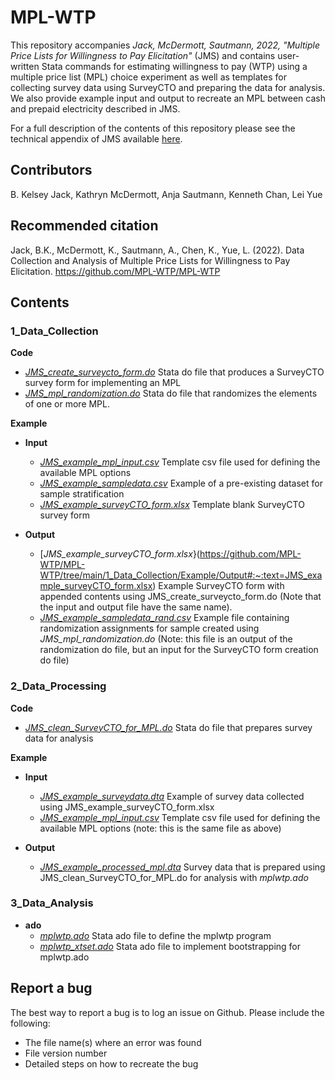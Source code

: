 # MPL-WTP
This repository accompanies *Jack, McDermott, Sautmann, 2022, "Multiple Price Lists for Willingness to Pay Elicitation"* (JMS) and contains user-written Stata commands for estimating willingness to pay (WTP) using a multiple price list (MPL) choice experiment as well as templates for collecting survey data using SurveyCTO and preparing the data for analysis. We also provide example input and output to recreate an MPL between cash and prepaid electricity described in JMS.  

For a full description of the contents of this repository please see the technical appendix of JMS available [here](https://doi.org/10.1016/j.jdeveco.2022.102977).  


## Contributors
B. Kelsey Jack, Kathryn McDermott, Anja Sautmann, Kenneth Chan, Lei Yue

## Recommended citation
Jack, B.K., McDermott, K., Sautmann, A., Chen, K., Yue, L. (2022). Data Collection and Analysis of Multiple Price Lists for Willingness to Pay Elicitation. https://github.com/MPL-WTP/MPL-WTP

## Contents

### 1_Data_Collection
**Code**  
* [*JMS_create_surveycto_form.do*](https://github.com/MPL-WTP/MPL-WTP/tree/main/1_Data_Collection/Code#:~:text=JMS_create_surveycto_form.do) Stata do file that produces a SurveyCTO survey form for implementing an MPL  
* [*JMS_mpl_randomization.do*](https://github.com/MPL-WTP/MPL-WTP/tree/main/1_Data_Collection/Code#:~:text=JMS_mpl_randomization.do) Stata do file that randomizes the elements of one or more MPL. 
  
**Example**  
- **Input**
  - [*JMS_example_mpl_input.csv*](https://github.com/MPL-WTP/MPL-WTP/tree/main/1_Data_Collection/Example/Input#:~:text=JMS_example_mpl_input.csv) Template csv file used for defining the available MPL options  
  - [*JMS_example_sampledata.csv*](https://github.com/MPL-WTP/MPL-WTP/tree/main/1_Data_Collection/Example/Input#:~:text=JMS_example_sampledata.csv) Example of a pre-existing dataset for sample stratification  
  - [*JMS_example_surveyCTO_form.xlsx*](https://github.com/MPL-WTP/MPL-WTP/tree/main/1_Data_Collection/Example/Input#:~:text=JMS_example_surveyCTO_form.xlsx) Template blank SurveyCTO survey form  


- **Output**
  - [*JMS_example_surveyCTO_form.xlsx*}(https://github.com/MPL-WTP/MPL-WTP/tree/main/1_Data_Collection/Example/Output#:~:text=JMS_example_surveyCTO_form.xlsx) Example SurveyCTO form with appended contents using JMS_create_surveycto_form.do (Note that the input and output file have the same name). 
  - [*JMS_example_sampledata_rand.csv*](https://github.com/MPL-WTP/MPL-WTP/tree/main/1_Data_Collection/Example/Output#:~:text=JMS_example_sampledata_rand.csv) Example file containing randomization assignments for sample created using *JMS_mpl_randomization.do* (Note: this file is an output of the randomization do file, but an input for the SurveyCTO form creation do file)


### 2_Data_Processing
**Code**
  - [*JMS_clean_SurveyCTO_for_MPL.do*](https://github.com/MPL-WTP/MPL-WTP/tree/main/2_Data_Processing/Code#:~:text=JMS_clean_SurveyCTO_for_MPL.do) Stata do file that prepares survey data for analysis  
  
**Example**  
- **Input**
  - [*JMS_example_surveydata.dta*](https://github.com/MPL-WTP/MPL-WTP/tree/main/2_Data_Processing/Example/Input#:~:text=JMS_example_surveydata.dta) Example of survey data collected using JMS_example_surveyCTO_form.xlsx
  - [*JMS_example_mpl_input.csv*](https://github.com/MPL-WTP/MPL-WTP/tree/main/2_Data_Processing/Example/Input#:~:text=JMS_example_mpl_input.csv) Template csv file used for defining the available MPL options (note: this is the same file as above)


- **Output**  
  - [*JMS_example_processed_mpl.dta*](https://github.com/MPL-WTP/MPL-WTP/tree/main/2_Data_Processing/Example/Output#:~:text=JMS_example_processed_mpl.dta)  Survey data that is prepared using JMS_clean_SurveyCTO_for_MPL.do for analysis with *mplwtp.ado*


### 3_Data_Analysis
- **ado**
  - [*mplwtp.ado*](https://github.com/MPL-WTP/MPL-WTP/tree/main/3_Data_Analysis/ado#:~:text=.%E2%80%8A.-,mplwtp.ado,-Add%20data%20analysis) Stata ado file to define the mplwtp program
  - [*mplwtp_xtset.ado*](https://github.com/MPL-WTP/MPL-WTP/tree/main/3_Data_Analysis/ado#:~:text=1%20hour%20ago-,mplwtp_xtset.ado,-Add%20data%20analysis) Stata ado file to implement bootstrapping for mplwtp.ado


## Report a bug
The best way to report a bug is to log an issue on Github. Please include the following:
- The file name(s) where an error was found
- File version number
- Detailed steps on how to recreate the bug
